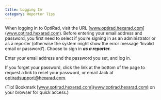```yaml
---
title: Logging In
category: Reporter Tips
---
```

When logging in to OptiRad, visit the URL [www.optirad.hexarad.com](www.optirad.hexarad.com). Before entering your email address and password, you first need to select if you’re signing in as an administrator or as a reporter (otherwise the system might show the error message ‘Invalid email or password’). Choose to sign in ***as a reporter.***

Enter your email address and the password you set, and log in. 

If you forget your password, click the link at the bottom of the page to request a link to reset your password, or email Jack at [optiradsupport@hexarad.com](optiradsupport@hexarad.com).

(Tip! Bookmark [www.optirad.hexarad.com](www.optirad.hexarad.com) on your browser for quick access.)
